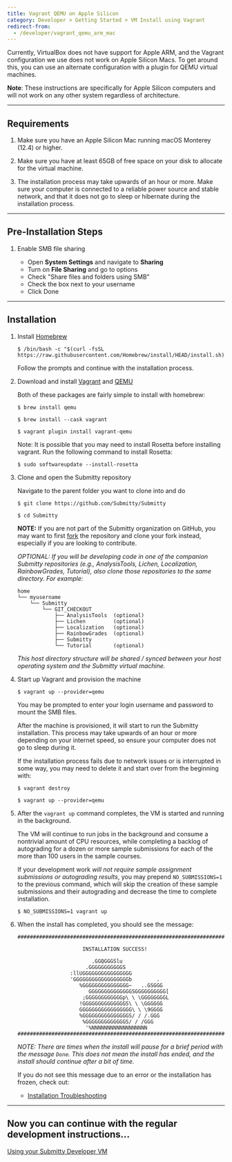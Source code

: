 ```yaml
---
title: Vagrant QEMU on Apple Silicon
category: Developer > Getting Started > VM Install using Vagrant
redirect-from:
  - /developer/vagrant_qemu_arm_mac
---
```


Currently, VirtualBox does not have support for Apple ARM, and the
Vagrant configuration we use does not work on Apple Silicon Macs.
To get around this, you can use an alternate configuration with a
plugin for QEMU virtual machines.

__Note__: These instructions are specifically for Apple Silicon
computers and will not work on any other system regardless of
architecture.

---

## Requirements

1. Make sure you have an Apple Silicon Mac running macOS Monterey
(12.4) or higher.

2. Make sure you have at least 65GB of free space on your disk to
allocate for the virtual machine.

3. The installation process may take upwards of an hour or more.
Make sure your computer is connected to a reliable power source and
stable network, and that it does not go to sleep or hibernate during
the installation process.

---

## Pre-Installation Steps

1. Enable SMB file sharing

   * Open **System Settings** and navigate to **Sharing**
   * Turn on **File Sharing** and go to options
   * Check "Share files and folders using SMB"
   * Check the box next to your username
   * Click Done

---

## Installation

1. Install [Homebrew](https://brew.sh/)
   ```
   $ /bin/bash -c "$(curl -fsSL https://raw.githubusercontent.com/Homebrew/install/HEAD/install.sh)"
   ```
   Follow the prompts and continue with the installation process.

2. Download and install [Vagrant](https://vagrantup.com/) and [QEMU](https://qemu.org/)
   
   Both of these packages are fairly simple to install with homebrew:
   ```
   $ brew install qemu

   $ brew install --cask vagrant

   $ vagrant plugin install vagrant-qemu
   ```
   Note: It is possible that you may need to install Rosetta before installing vagrant. Run the following command to install Rosetta:
   ```
   $ sudo softwareupdate --install-rosetta
   ```

3. Clone and open the Submitty repository

   Navigate to the parent folder you want to clone into and do 
   ```
   $ git clone https://github.com/Submitty/Submitty

   $ cd Submitty
   ```

   **NOTE:** If you are not part of the Submitty organization on
   GitHub, you may want to first
   [fork](https://help.github.com/en/github/getting-started-with-github/fork-a-repo)
   the repository and clone your fork instead, especially if you
   are looking to contribute.
   
   _OPTIONAL: If you will be developing code in one of the companion
   Submitty repositories (e.g., AnalysisTools, Lichen, Localization, RainbowGrades, Tutorial), also
   clone those repositories to the same directory.  For example:_

   ```
   home
   └── myusername
       └── Submitty
           └── GIT_CHECKOUT
               ├── AnalysisTools  (optional)
               ├── Lichen         (optional)
               ├── Localization   (optional)
               ├── RainbowGrades  (optional)
               ├── Submitty
               └── Tutorial       (optional)
   ```

   _This host directory structure will be shared / synced between
   your host operating system and the Submitty virtual machine._

4. Start up Vagrant and provision the machine

   ```
   $ vagrant up --provider=qemu
   ```

   You may be prompted to enter your login username and password
   to mount the SMB files.

   After the machine is provisioned, it will start to run the
   Submitty installation. This process may take upwards of an hour
   or more depending on your internet speed, so ensure your computer
   does not go to sleep during it.

   If the installation process fails due to network issues or is
   interrupted in some way, you may need to delete it and start
   over from the beginning with:
   ```
   $ vagrant destroy
   
   $ vagrant up --provider=qemu
   ```

5. After the `vagrant up` command completes, the VM is started and
   running in the background.

   The VM will continue to run jobs in the background and consume a
   nontrivial amount of CPU resources, while completing a backlog of
   autograding for a dozen or more sample submissions for each of the
   more than 100 users in the sample courses.

   If your development work *will not require sample assignment
   submissions or autograding results*, you may prepend
   `NO_SUBMISSIONS=1` to the previous command, which will skip the
   creation of these sample submissions and their autograding and
   decrease the time to complete installation.

   ```
   $ NO_SUBMISSIONS=1 vagrant up
   ```

6. When the install has completed, you should see the message:
   ```
   #####################################################################

                        INSTALLATION SUCCESS!
   
                           .GGQGGGSlu
                         .GGGGGGGGGGGS
                    :llUGGGGGGGGGGGGGGGG
                    'GGGGGGGGGGGGGGGGGGb        .
                       %GGGGGGGGGGGGGGG~   ..GSGGG
                          GGGGGGGGGGGGGGSGGGGGGGGGG[
                        ;GGGGGGGGGGGGp\ \ \GGGGGGGGL
                       !GGGGGGGGGGGGGGS\ \ \GGGGGG
                       GGGGGGGGGGGGGGGGG\ \ \9GGGG
                       %GGGGGGGGGGGGGGGS/ / /.GGG
                        %GGGGGGGGGGGGGS/ / /GGG
                         '%NNNNNNNNNNNNNNNNNN
   #####################################################################
   ```
   
   *NOTE: There are times when the install will pause for a brief
    period with the message `Done`. This does not mean the install has
    ended, and the install should continue after a bit of time.*


   If you do not see this message due to an error or the installation
   has frozen, check out:

   * [Installation Troubleshooting](/developer/troubleshooting/installation_troubleshooting.md)

---


## Now you can continue with the regular development instructions...

[Using your Submitty Developer VM](vm_install_using_vagrant#using-your-submitty-developer-vm)
